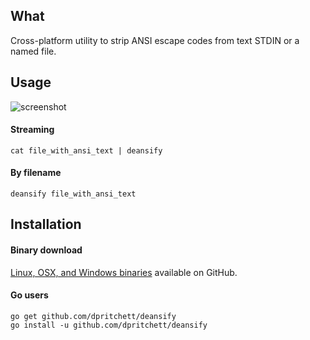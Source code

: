 ## What
Cross-platform utility to strip ANSI escape codes from text STDIN or a named file.

## Usage

![screenshot](http://i.imgur.com/zMZNREr.png)

#### Streaming
`cat file_with_ansi_text | deansify`

#### By filename
`deansify file_with_ansi_text`

## Installation
#### Binary download
[Linux, OSX, and Windows binaries](https://github.com/dpritchett/deansify/releases) available on GitHub.

#### Go users
```
go get github.com/dpritchett/deansify
go install -u github.com/dpritchett/deansify
```
